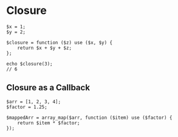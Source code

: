 # Closure

```
$x = 1;
$y = 2;

$closure = function ($z) use ($x, $y) {
	return $x + $y + $z;
};

echo $closure(3);
// 6
```

## Closure as a Callback

```
$arr = [1, 2, 3, 4];
$factor = 1.25;

$mappedArr = array_map($arr, function ($item) use ($factor) {
	return $item * $factor;
});
```
